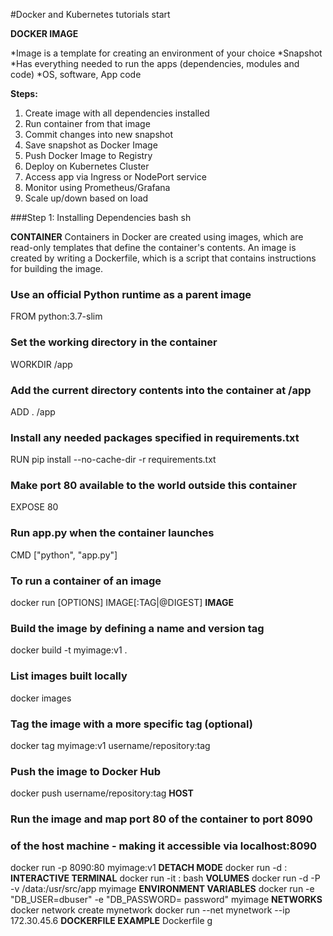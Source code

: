 #Docker and Kubernetes tutorials start

**DOCKER IMAGE**

*Image is a template for creating an environment of your choice
*Snapshot
*Has everything needed to run the apps (dependencies, modules and code)
*OS, software, App code

**Steps:**

1. Create image with all dependencies installed
2. Run container from that image
3. Commit changes into new snapshot
4. Save snapshot as Docker Image
5. Push Docker Image to Registry
6. Deploy on Kubernetes Cluster
7. Access app via Ingress or NodePort service
8. Monitor using Prometheus/Grafana
9. Scale up/down based on load

###Step 1: Installing Dependencies
bash
sh

**CONTAINER**
Containers in Docker are created using images, which are read-only templates that define the container's contents. An image is created by writing a Dockerfile, which is a script that contains instructions for building the image.

### Use an official Python runtime as a parent image

FROM python:3.7-slim

### Set the working directory in the container

WORKDIR /app

### Add the current directory contents into the container at /app

ADD . /app

### Install any needed packages specified in requirements.txt

RUN pip install --no-cache-dir -r requirements.txt

### Make port 80 available to the world outside this container

EXPOSE 80

### Run app.py when the container launches

CMD ["python", "app.py"]

### To run a container of an image

docker run [OPTIONS] IMAGE[:TAG|@DIGEST]
**IMAGE**

### Build the image by defining a name and version tag

docker build -t myimage:v1 .

### List images built locally

docker images

### Tag the image with a more specific tag (optional)

docker tag myimage:v1 username/repository:tag

### Push the image to Docker Hub

docker push username/repository:tag
**HOST**

### Run the image and map port 80 of the container to port 8090

### of the host machine - making it accessible via localhost:8090

docker run -p 8090:80 myimage:v1</s>
**DETACH MODE**
docker run -d <imageName>:<tagName>
**INTERACTIVE TERMINAL**
docker run -it <imageName>:<tagName> bash
**VOLUMES**
docker run -d -P -v /data:/usr/src/app myimage
**ENVIRONMENT VARIABLES**
docker run -e "DB_USER=dbuser" -e "DB_PASSWORD=
password" myimage
**NETWORKS**
docker network create mynetwork
docker run --net mynetwork --ip 172.30.45.6
**DOCKERFILE EXAMPLE**
Dockerfile
g

